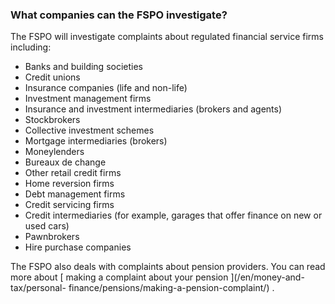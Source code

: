 ###  What companies can the FSPO investigate?

The FSPO will investigate complaints about regulated financial service firms
including:

  * Banks and building societies 
  * Credit unions 
  * Insurance companies (life and non-life) 
  * Investment management firms 
  * Insurance and investment intermediaries (brokers and agents) 
  * Stockbrokers 
  * Collective investment schemes 
  * Mortgage intermediaries (brokers) 
  * Moneylenders 
  * Bureaux de change 
  * Other retail credit firms 
  * Home reversion firms 
  * Debt management firms 
  * Credit servicing firms 
  * Credit intermediaries (for example, garages that offer finance on new or used cars) 
  * Pawnbrokers 
  * Hire purchase companies 

The FSPO also deals with complaints about pension providers. You can read more
about [ making a complaint about your pension ](/en/money-and-tax/personal-
finance/pensions/making-a-pension-complaint/) .
